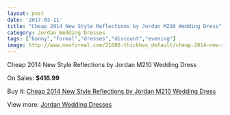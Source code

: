 ```yaml
---
layout: post
date: '2017-03-11'
title: "Cheap 2014 New Style Reflections by Jordan M210 Wedding Dress"
category: Jordan Wedding Dresses
tags: ["bonny","formal","dresses","discount","evening"]
image: http://www.neoformal.com/21688-thickbox_default/cheap-2014-new-style-reflections-by-jordan-m210-wedding-dress.jpg
---
```

Cheap 2014 New Style Reflections by Jordan M210 Wedding Dress

On Sales: **$416.99**
<a href="https://www.neoformal.com/en/jordan-wedding-dresses-2014/7089-cheap-2014-new-style-reflections-by-jordan-m210-wedding-dress.html"><amp-img layout="responsive" width="600" height="600" src="//www.neoformal.com/21688-thickbox_default/cheap-2014-new-style-reflections-by-jordan-m210-wedding-dress.jpg" alt="Cheap 2014 New Style Reflections by Jordan M210 Wedding Dress 0" /></a>
<a href="https://www.neoformal.com/en/jordan-wedding-dresses-2014/7089-cheap-2014-new-style-reflections-by-jordan-m210-wedding-dress.html"><amp-img layout="responsive" width="600" height="600" src="//www.neoformal.com/21689-thickbox_default/cheap-2014-new-style-reflections-by-jordan-m210-wedding-dress.jpg" alt="Cheap 2014 New Style Reflections by Jordan M210 Wedding Dress 1" /></a>

Buy it: [Cheap 2014 New Style Reflections by Jordan M210 Wedding Dress](https://www.neoformal.com/en/jordan-wedding-dresses-2014/7089-cheap-2014-new-style-reflections-by-jordan-m210-wedding-dress.html "Cheap 2014 New Style Reflections by Jordan M210 Wedding Dress")

View more: [Jordan Wedding Dresses](https://www.neoformal.com/en/110-jordan-wedding-dresses-2014 "Jordan Wedding Dresses")